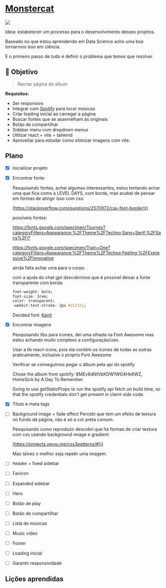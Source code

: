 # [Monstercat](https://www.frontendpractice.com/projects/monstercat)

![](https://www.frontendpractice.com/_next/image?url=%2Ffullsize%2FC2-Monstercat.png&w=3840&q=90)

Ideia: estabelecer um processo para o desenvolvimento desses projetos.

Baseado no que estou aprendendo em Data Science acho uma boa tornarmos isso em ciência.

E o primeiro passo de tudo é definir o problema que temos que resolver.

## 🎯 Objetivo

> Recriar página do álbum

**Requisitos:**

- Ser responsivo
- Integrar com [Spotify](https://developer.spotify.com/documentation/web-api/reference/get-an-album) para tocar músicas
- Criar loading inicial ao carregar a página
- Buscar fontes que se assemelham às originais
- Botão de compartilhar
- Sidebar menu com dropdown menus
- Utilizar react + vite + tailwind
- Aproveitar para estudar como otimizar imagens com vite.

## Plano

- [x] Inicializar projeto
- [x] Encontrar fonte

  Pesquisando fontes, achei algumas interessantes, estou tentando achar uma que fica como a LEVEL DAYS, com borda, mas acabei de pensar em formas de atingir isso com css:

  [https://stackoverflow.com/questions/2570972/css-font-border]()

  possíveis fontes:

  [https://fonts.google.com/specimen/Tourney?categoryFilters=Appearance:%2FTheme%2FTechno;Sans+Serif:%2FSans%2F\*
  ](https://fonts.google.com/specimen/Tourney?categoryFilters=Appearance:%2FTheme%2FTechno;Sans+Serif:%2FSans%2F*)

  [https://fonts.google.com/specimen/Train+One?categoryFilters=Appearance:%2FTheme%2FTechno;Feeling:%2FExpressive%2FInnovative
  ](https://fonts.google.com/specimen/Train+One?categoryFilters=Appearance:%2FTheme%2FTechno;Feeling:%2FExpressive%2FInnovative)

  ainda falta achar uma para o corpo

  com a ajuda do chat gpt descobrimos que é possível deixar a fonte transparente com borda:

  ```css
  font-weight: bold;
  font-size: 3rem;
  color: transparent;
  -webkit-text-stroke: 2px #212121;
  ```

  Decided font: [Kanit](https://fonts.google.com/specimen/Kanit?preview.text=TRACK%20LIST&categoryFilters=Appearance:%2FTheme%2FTechno)

- [x] Encontrar imagens

  Pesquisando libs para ícones, dei uma olhada na Font Awesome mas estou achando muito complexo a configuração/uso.

  Usar a lib react-icons, pois ela contém os ícones de todas as outras praticamente, inclusive o próprio Font Awesome

  Verificar se conseguimos pegar o álbum pela api do spotify

  Chose the album from spotify: 6MEv8dNtVbKDW1WG4Hk6WZ, HomeSick by A Day To Remember

  Going to use getStaticProps to run the spotify api fetch on build time, so that the spotify credentials don't get present in client-side code.

- [x] Título e meta tags
- [ ] Background image + fade effect
      Percebi que tem um efeito de textura no fundo da página, não é só a cor preta comum.

  Pesquisando como reproduzir descobri que há formas de criar textura com css usando background-image e gradient:

  [https://projects.verou.me/css3patterns/#]()

  Mas talvez o melhor seja repetir uma imagem.

- [ ] header + fixed sidebar
- [ ] Favicon
- [ ] Expanded sidebar
- [ ] Hero
- [ ] Botão de play
- [ ] Botão de compartilhar
- [ ] Lista de músicas
- [ ] Music video
- [ ] Footer
- [ ] Loading inicial
- [ ] Garantir responsividade

## Lições aprendidas
